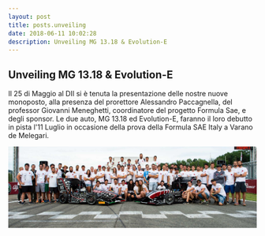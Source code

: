 ```yaml
---
layout: post
title: posts.unveiling
date: 2018-06-11 10:02:28
description: Unveiling MG 13.18 & Evolution-E
---
```


## Unveiling MG 13.18 & Evolution-E

Il 25 di Maggio al DII si è tenuta la presentazione delle nostre nuove monoposto, alla presenza del prorettore Alessandro Paccagnella, del professor Giovanni Meneghetti, coordinatore del progetto Formula Sae, e degli sponsor. Le due auto, MG 13.18 ed Evolution-E, faranno il loro debutto in pista l'11 Luglio in occasione della prova della Formula SAE Italy a Varano de Melegari.

<a class="image featured"><img src="/images/banner.jpg" alt="Unveiling"/></a>